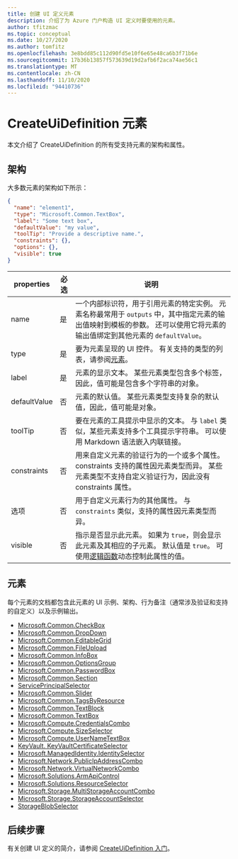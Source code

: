 ```yaml
---
title: 创建 UI 定义元素
description: 介绍了为 Azure 门户构造 UI 定义时要使用的元素。
author: tfitzmac
ms.topic: conceptual
ms.date: 10/27/2020
ms.author: tomfitz
ms.openlocfilehash: 3e8bdd85c112d90fd5e10f6e65e48ca6b3f71b6e
ms.sourcegitcommit: 17b36b13857f573639d19d2afb6f2aca74ae56c1
ms.translationtype: MT
ms.contentlocale: zh-CN
ms.lasthandoff: 11/10/2020
ms.locfileid: "94410736"
---
```

# <a name="createuidefinition-elements"></a>CreateUiDefinition 元素

本文介绍了 CreateUiDefinition 的所有受支持元素的架构和属性。

## <a name="schema"></a>架构

大多数元素的架构如下所示：

```json
{
  "name": "element1",
  "type": "Microsoft.Common.TextBox",
  "label": "Some text box",
  "defaultValue": "my value",
  "toolTip": "Provide a descriptive name.",
  "constraints": {},
  "options": {},
  "visible": true
}
```

| properties | 必选 | 说明 |
| -------- | -------- | ----------- |
| name | 是 | 一个内部标识符，用于引用元素的特定实例。 元素名称最常用于 `outputs` 中，其中指定元素的输出值映射到模板的参数。 还可以使用它将元素的输出值绑定到其他元素的 `defaultValue`。 |
| type | 是 | 要为元素呈现的 UI 控件。 有关支持的类型的列表，请参阅[元素](#elements)。 |
| label | 是 | 元素的显示文本。 某些元素类型包含多个标签，因此，值可能是包含多个字符串的对象。 |
| defaultValue | 否 | 元素的默认值。 某些元素类型支持复杂的默认值，因此，值可能是对象。 |
| toolTip | 否 | 要在元素的工具提示中显示的文本。 与 `label` 类似，某些元素支持多个工具提示字符串。 可以使用 Markdown 语法嵌入内联链接。
| constraints | 否 | 用来自定义元素的验证行为的一个或多个属性。 constraints 支持的属性因元素类型而异。 某些元素类型不支持自定义验证行为，因此没有 constraints 属性。 |
| 选项 | 否 | 用于自定义元素行为的其他属性。 与 `constraints` 类似，支持的属性因元素类型而异。 |
| visible | 否 | 指示是否显示此元素。 如果为 `true`，则会显示此元素及其相应的子元素。 默认值是 `true`。 可使用[逻辑函数](create-uidefinition-functions.md#logical-functions)动态控制此属性的值。

## <a name="elements"></a>元素

每个元素的文档都包含此元素的 UI 示例、架构、行为备注（通常涉及验证和支持的自定义）以及示例输出。

- [Microsoft.Common.CheckBox](microsoft-common-checkbox.md)
- [Microsoft.Common.DropDown](microsoft-common-dropdown.md)
- [Microsoft.Common.EditableGrid](microsoft-common-editablegrid.md)
- [Microsoft.Common.FileUpload](microsoft-common-fileupload.md)
- [Microsoft.Common.InfoBox](microsoft-common-infobox.md)
- [Microsoft.Common.OptionsGroup](microsoft-common-optionsgroup.md)
- [Microsoft.Common.PasswordBox](microsoft-common-passwordbox.md)
- [Microsoft.Common.Section](microsoft-common-section.md)
- [ServicePrincipalSelector](microsoft-common-serviceprincipalselector.md)
- [Microsoft.Common.Slider](microsoft-common-slider.md)
- [Microsoft.Common.TagsByResource](microsoft-common-tagsbyresource.md)
- [Microsoft.Common.TextBlock](microsoft-common-textblock.md)
- [Microsoft.Common.TextBox](microsoft-common-textbox.md)
- [Microsoft.Compute.CredentialsCombo](microsoft-compute-credentialscombo.md)
- [Microsoft.Compute.SizeSelector](microsoft-compute-sizeselector.md)
- [Microsoft.Compute.UserNameTextBox](microsoft-compute-usernametextbox.md)
- [KeyVault. KeyVaultCertificateSelector](microsoft-keyvault-keyvaultcertificateselector.md)
- [Microsoft.ManagedIdentity.IdentitySelector](microsoft-managedidentity-identityselector.md)
- [Microsoft.Network.PublicIpAddressCombo](microsoft-network-publicipaddresscombo.md)
- [Microsoft.Network.VirtualNetworkCombo](microsoft-network-virtualnetworkcombo.md)
- [Microsoft.Solutions.ArmApiControl](microsoft-solutions-armapicontrol.md)
- [Microsoft.Solutions.ResourceSelector](microsoft-solutions-resourceselector.md)
- [Microsoft.Storage.MultiStorageAccountCombo](microsoft-storage-multistorageaccountcombo.md)
- [Microsoft.Storage.StorageAccountSelector](microsoft-storage-storageaccountselector.md)
- [StorageBlobSelector](microsoft-storage-storageblobselector.md)

## <a name="next-steps"></a>后续步骤

有关创建 UI 定义的简介，请参阅 [CreateUiDefinition 入门](create-uidefinition-overview.md)。
